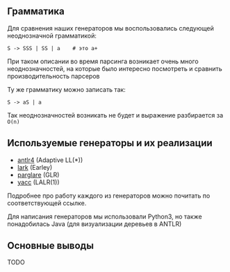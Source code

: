 ## Грамматика
Для сравнения наших генераторов мы воспользовались следующей неоднозначной грамматикой:
```
S -> SSS | SS | a    # это a+
```
При таком описании во время парсинга возникает очень много неоднозначностей, на которые было интересно посмотреть и сравнить производительность парсеров


Ту же грамматику можно записать так:
```
S -> aS | a
```
Так неоднозначностей возникать не будет и выражение разбирается за `O(n)`

## Используемые генераторы и их реализации
* [antlr4](https://github.com/alexbuyan/fl-2021-hse-win/tree/proj/antlr4) (Adaptive LL(*))
* [lark](https://github.com/alexbuyan/fl-2021-hse-win/tree/proj/lark) (Earley)
* [parglare](https://github.com/alexbuyan/fl-2021-hse-win/tree/proj/parglare) (GLR)
* [yacc](https://github.com/alexbuyan/fl-2021-hse-win/blob/proj/yacc/) (LALR(1))

Подробнее про работу каждого из генераторов можно почитать по соответствующей ссылке.

Для написания генераторов мы использовали Python3, но также понадобилась Java (для визуализации деревьев в ANTLR)

## Основные выводы
TODO